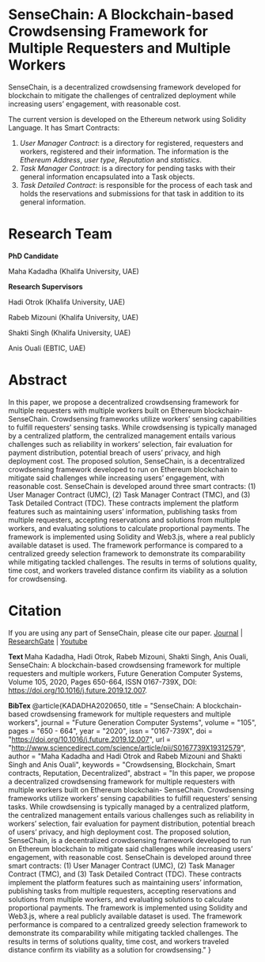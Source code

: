 # SenseChain: A Blockchain-based Crowdsensing Framework for Multiple Requesters and Multiple Workers

SenseChain, is a decentralized crowdsensing framework developed for blockchain to mitigate the challenges of centralized deployment while increasing users’ engagement, with reasonable cost. 

The current version is developed on the Ethereum network using Solidity Language. 
It has Smart Contracts: 
<ol>
  <li> <i>User Manager Contract</i>: is a directory for registered, requesters and workers, registered and their information. The information is the <i>Ethereum Address</i>, <i>user type</i>, <i>Reputation</i> and <i>statistics</i>.

  <li> <i>Task Manager Contract</i>: is a directory for pending
tasks with their general information encapsulated into a Task objects.
<li> <i>Task Detailed Contract</i>: is responsible for the process of each task and holds the reservations and submissions for that task in addition to its general information.
</ol>

# Research Team
<b>PhD Candidate</b>

Maha Kadadha (Khalifa University, UAE) 

<b>Research Supervisors</b>

Hadi Otrok (Khalifa University, UAE)

Rabeb Mizouni (Khalifa University, UAE)

Shakti Singh (Khalifa University, UAE)

Anis Ouali (EBTIC, UAE)

# Abstract
In this paper, we propose a decentralized crowdsensing framework for multiple requesters with multiple workers built on Ethereum blockchain- SenseChain. Crowdsensing frameworks utilize workers’ sensing capabilities to fulfill requesters’ sensing tasks. While crowdsensing is typically managed by a centralized platform, the centralized management entails various challenges such as reliability in workers’ selection, fair evaluation for payment distribution, potential breach of users’ privacy, and high deployment cost. The proposed solution, SenseChain, is a decentralized crowdsensing framework developed to run on Ethereum blockchain to mitigate said challenges while increasing users’ engagement, with reasonable cost. SenseChain is developed around three smart contracts: (1) User Manager Contract (UMC), (2) Task Manager Contract (TMC), and (3) Task Detailed Contract (TDC). These contracts implement the platform features such as maintaining users’ information, publishing tasks from multiple requesters, accepting reservations and solutions from multiple workers, and evaluating solutions to calculate proportional payments. The framework is implemented using Solidity and Web3.js, where a real publicly available dataset is used. The framework performance is compared to a centralized greedy selection framework to demonstrate its comparability while mitigating tackled challenges. The results in terms of solutions quality, time cost, and workers traveled distance confirm its viability as a solution for crowdsensing.

# Citation
If you are using any part of SenseChain, please cite our paper.
<a href="https://www.sciencedirect.com/science/article/abs/pii/S0167739X19312579">Journal</a> |
<a href="https://www.researchgate.net/publication/338029700_SenseChain_A_blockchain-based_crowdsensing_framework_for_multiple_requesters_and_multiple_workers">ResearchGate</a> | <a href="https://www.youtube.com/watch?v=dtVfuHliFgU&t=12s">Youtube</a> 

<b> Text </b>
Maha Kadadha, Hadi Otrok, Rabeb Mizouni, Shakti Singh, Anis Ouali, SenseChain: A blockchain-based crowdsensing framework for multiple requesters and multiple workers, Future Generation Computer Systems, Volume 105, 2020, Pages 650-664, ISSN 0167-739X, DOI: https://doi.org/10.1016/j.future.2019.12.007.

<b> BibTex </b>
@article{KADADHA2020650,
title = "SenseChain: A blockchain-based crowdsensing framework for multiple requesters and multiple workers",
journal = "Future Generation Computer Systems",
volume = "105",
pages = "650 - 664",
year = "2020",
issn = "0167-739X",
doi = "https://doi.org/10.1016/j.future.2019.12.007",
url = "http://www.sciencedirect.com/science/article/pii/S0167739X19312579",
author = "Maha Kadadha and Hadi Otrok and Rabeb Mizouni and Shakti Singh and Anis Ouali",
keywords = "Crowdsensing, Blockchain, Smart contracts, Reputation, Decentralized",
abstract = "In this paper, we propose a decentralized crowdsensing framework for multiple requesters with multiple workers built on Ethereum blockchain- SenseChain. Crowdsensing frameworks utilize workers’ sensing capabilities to fulfill requesters’ sensing tasks. While crowdsensing is typically managed by a centralized platform, the centralized management entails various challenges such as reliability in workers’ selection, fair evaluation for payment distribution, potential breach of users’ privacy, and high deployment cost. The proposed solution, SenseChain, is a decentralized crowdsensing framework developed to run on Ethereum blockchain to mitigate said challenges while increasing users’ engagement, with reasonable cost. SenseChain is developed around three smart contracts: (1) User Manager Contract (UMC), (2) Task Manager Contract (TMC), and (3) Task Detailed Contract (TDC). These contracts implement the platform features such as maintaining users’ information, publishing tasks from multiple requesters, accepting reservations and solutions from multiple workers, and evaluating solutions to calculate proportional payments. The framework is implemented using Solidity and Web3.js, where a real publicly available dataset is used. The framework performance is compared to a centralized greedy selection framework to demonstrate its comparability while mitigating tackled challenges. The results in terms of solutions quality, time cost, and workers traveled distance confirm its viability as a solution for crowdsensing."
}
